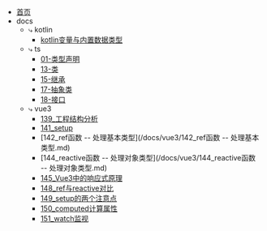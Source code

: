 * [首页](/README.md)
* docs
  * ⤷ kotlin
    - [kotlin变量与内置数据类型](/docs/kotlin/kotlin变量与内置数据类型.md)
  * ⤷ ts
    - [01-类型声明](/docs/ts/01-类型声明.md)
    - [13-类](/docs/ts/13-类.md)
    - [15-继承](/docs/ts/15-继承.md)
    - [17-抽象类](/docs/ts/17-抽象类.md)
    - [18-接口](/docs/ts/18-接口.md)
  * ⤷ vue3
    - [139_工程结构分析](/docs/vue3/139_工程结构分析.md)
    - [141_setup](/docs/vue3/141_setup.md)
    - [142_ref函数 -- 处理基本类型](/docs/vue3/142_ref函数 -- 处理基本类型.md)
    - [144_reactive函数 -- 处理对象类型](/docs/vue3/144_reactive函数 -- 处理对象类型.md)
    - [145_Vue3中的响应式原理](/docs/vue3/145_Vue3中的响应式原理.md)
    - [148_ref与reactive对比](/docs/vue3/148_ref与reactive对比.md)
    - [149_setup的两个注意点](/docs/vue3/149_setup的两个注意点.md)
    - [150_computed计算属性](/docs/vue3/150_computed计算属性.md)
    - [151_watch监视](/docs/vue3/151_watch监视.md)
